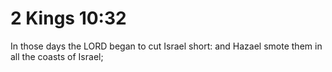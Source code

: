 # 2 Kings 10:32

In those days the LORD began to cut Israel short: and Hazael smote them in all the coasts of Israel;